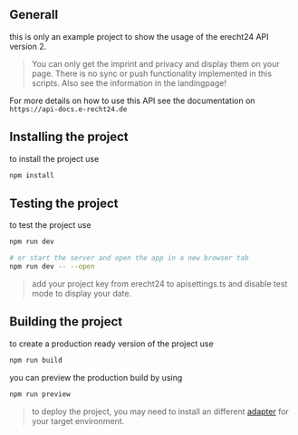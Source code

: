 ## Generall

this is only an example project to show the usage of the erecht24 API version 2.

> You can only get the imprint and privacy and display them on your page. There is no sync or push functionality implemented in this scripts. Also see the information in the landingpage!

For more details on how to use this API see the documentation on `https://api-docs.e-recht24.de`

## Installing the project

to install the project use

```bash
npm install
```

## Testing the project

to test the project use

```bash
npm run dev

# or start the server and open the app in a new browser tab
npm run dev -- --open
```

> add your project key from erecht24 to apisettings.ts and disable test mode to display your date.

## Building the project

to create a production ready version of the project use

```bash
npm run build
```

you can preview the production build by using

```bash
npm run preview
```

> to deploy the project, you may need to install an different [adapter](https://svelte.dev/docs/kit/adapters) for your target environment.
